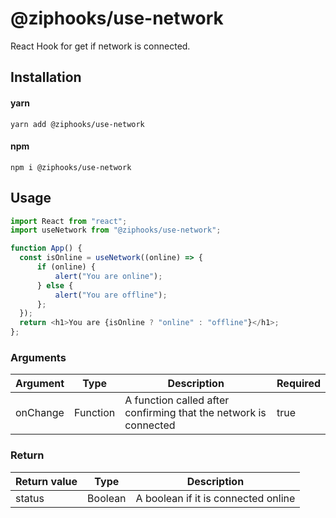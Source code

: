 # @ziphooks/use-network

React Hook for get if network is connected.

## Installation

#### yarn

`yarn add @ziphooks/use-network`

#### npm

`npm i @ziphooks/use-network`

## Usage

```js
import React from "react";
import useNetwork from "@ziphooks/use-network";

function App() {
  const isOnline = useNetwork((online) => {
      if (online) {
          alert("You are online");
      } else {
          alert("You are offline");
      };
  });
  return <h1>You are {isOnline ? "online" : "offline"}</h1>;
};
```

### Arguments

| Argument | Type     | Description | Required |
| -- | -- | -- | -- |
| onChange | Function | A function called after confirming that the network is connected | true |

### Return

| Return value | Type | Description |
| -- | -- | -- |
| status | Boolean | A boolean if it is connected online |